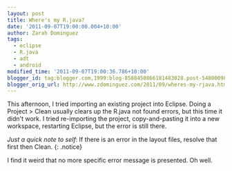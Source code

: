```yaml
---
layout: post
title: Where's my R.java?
date: '2011-09-07T19:00:00.004+10:00'
author: Zarah Dominguez
tags:
  - eclipse
  - R.java
  - adt
  - android
modified_time: '2011-09-07T19:00:36.786+10:00'
blogger_id: tag:blogger.com,1999:blog-8588450866181483028.post-5480009810051182741
blogger_orig_url: http://www.zdominguez.com/2011/09/wheres-my-rjava.html
---
```


This afternoon, I tried importing an existing project into Eclipse. Doing a Project > Clean usually clears up the R.java not found errors, but this time it didn't work. I tried re-importing the project, copy-and-pasting it into a new workspace, restarting Eclipse, but the error is still there.

_Just a quick note to self_: If there is an error in the layout files, resolve that first then Clean.
{: .notice}

I find it weird that no more specific error message is presented. Oh well.
